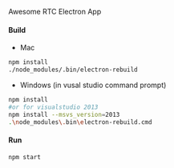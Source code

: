Awesome RTC Electron App

#### Build
- Mac
```bash
npm install
./node_modules/.bin/electron-rebuild
```

- Windows (in vusal studio command prompt)
```bash
npm install
#or for visualstudio 2013
npm install --msvs_version=2013
.\node_modules\.bin\electron-rebuild.cmd
```
#### Run
```bash
npm start
```
